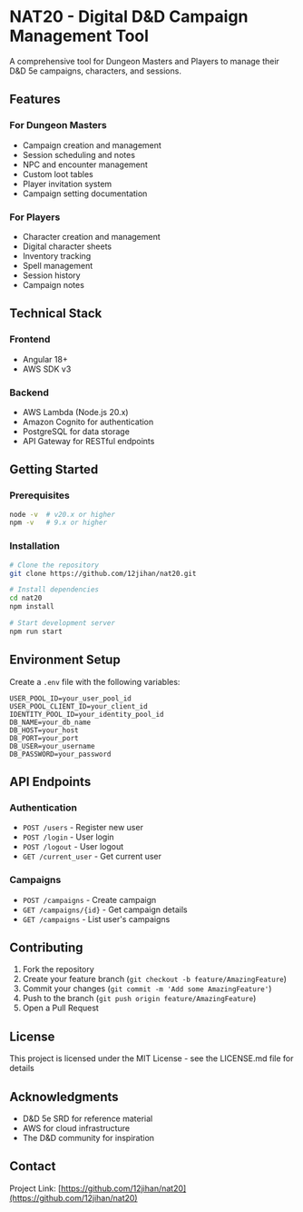 # NAT20 - Digital D&D Campaign Management Tool

A comprehensive tool for Dungeon Masters and Players to manage their D&D 5e campaigns, characters, and sessions.

## Features

### For Dungeon Masters
- Campaign creation and management
- Session scheduling and notes
- NPC and encounter management
- Custom loot tables
- Player invitation system
- Campaign setting documentation

### For Players
- Character creation and management
- Digital character sheets
- Inventory tracking
- Spell management
- Session history
- Campaign notes

## Technical Stack

### Frontend
- Angular 18+
- AWS SDK v3

### Backend
- AWS Lambda (Node.js 20.x)
- Amazon Cognito for authentication
- PostgreSQL for data storage
- API Gateway for RESTful endpoints

## Getting Started

### Prerequisites
```bash
node -v  # v20.x or higher
npm -v   # 9.x or higher
```

### Installation
```bash
# Clone the repository
git clone https://github.com/12jihan/nat20.git

# Install dependencies
cd nat20
npm install

# Start development server
npm run start
```

## Environment Setup
Create a `.env` file with the following variables:
```env
USER_POOL_ID=your_user_pool_id
USER_POOL_CLIENT_ID=your_client_id
IDENTITY_POOL_ID=your_identity_pool_id
DB_NAME=your_db_name
DB_HOST=your_host
DB_PORT=your_port
DB_USER=your_username
DB_PASSWORD=your_password
```

## API Endpoints

### Authentication
- `POST /users` - Register new user
- `POST /login` - User login
- `POST /logout` - User logout
- `GET /current_user` - Get current user

### Campaigns
- `POST /campaigns` - Create campaign
- `GET /campaigns/{id}` - Get campaign details
- `GET /campaigns` - List user's campaigns

## Contributing
1. Fork the repository
2. Create your feature branch (`git checkout -b feature/AmazingFeature`)
3. Commit your changes (`git commit -m 'Add some AmazingFeature'`)
4. Push to the branch (`git push origin feature/AmazingFeature`)
5. Open a Pull Request

## License
This project is licensed under the MIT License - see the LICENSE.md file for details

## Acknowledgments
- D&D 5e SRD for reference material
- AWS for cloud infrastructure
- The D&D community for inspiration

## Contact
Project Link: [https://github.com/12jihan/nat20](https://github.com/12jihan/nat20)
